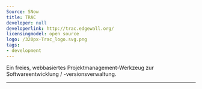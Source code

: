 ```yaml
---
Source: SNow
title: TRAC
developer: null
developerlink: http://trac.edgewall.org/
licensingmodel: open source
logo: /320px-Trac_logo.svg.png
tags:
- development
---
```

Ein freies, webbasiertes Projektmanagement-Werkzeug zur Softwareentwicklung / -versionsverwaltung.

---
